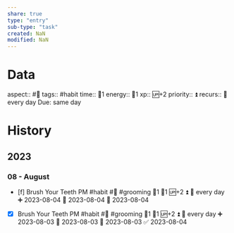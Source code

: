 ```yaml
---
share: true
type: "entry"
sub-type: "task"
created: NaN 
modified: NaN
---
```

# Data
aspect:: #🚿
tags:: #habit
time:: 🍅1
energy:: 🥄1
xp:: 🆙+2
priority:: ⏫
recurs:: 🔁 every day
Due: same day
# History
## 2023
### 08 - August
- [f] Brush Your Teeth PM #habit #🚿 #grooming 🍅1 🥄1 🆙+2 ⏫ 🔁 every day ➕ 2023-08-04 🛫 2023-08-04 📅 2023-08-04
- [x] Brush Your Teeth PM #habit #🚿 #grooming 🍅1 🥄1 🆙+2 ⏫ 🔁 every day ➕ 2023-08-03 🛫 2023-08-03 📅 2023-08-03 ✅ 2023-08-04